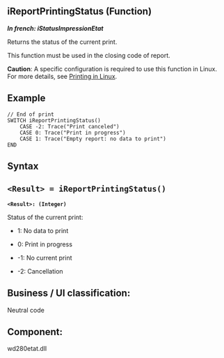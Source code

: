 
## iReportPrintingStatus (Function)

***In french: iStatusImpressionEtat***



<a name="XUse"></a>
<a name="Use"></a>
<a name="description"></a>
Returns the status of the current print.

This function must be used in the closing code of report.



**Caution**: A specific configuration is required to use this function in Linux. For more details, see [Printing in Linux](../Editeurs/9000078.md). 


<a name="Example1"></a>
<a name="sample_code"></a>

## Example


```wl
// End of print
SWITCH iReportPrintingStatus() 
	CASE -2: Trace("Print canceled")
	CASE 0: Trace("Print in progress")
	CASE 1: Trace("Empty report: no data to print")
END
```

<a name="XSYNTAX"></a>
<a name="SYNTAX1"></a>

## Syntax

`<Result> = iReportPrintingStatus()`
---

**`<Result>: (Integer)`**

Status of the current print:

- 1: No data to print

- 0: Print in progress

- -1: No current print

- -2: Cancellation  






<a name="XComponent"></a>

## Business / UI classification:
Neutral code
## Component:
wd280etat.dll
